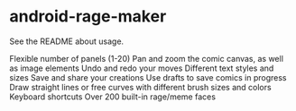 # android-rage-maker
See the README about usage.

Flexible number of panels (1-20)
Pan and zoom the comic canvas, as well as image elements
Undo and redo your moves
Different text styles and sizes
Save and share your creations
Use drafts to save comics in progress
Draw straight lines or free curves with different brush sizes and colors
Keyboard shortcuts
Over 200 built-in rage/meme faces
